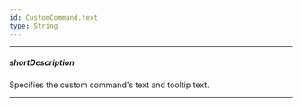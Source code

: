 ```yaml
---
id: CustomCommand.text
type: String
---
```

---
##### shortDescription
Specifies the custom command's text and tooltip text.

---
